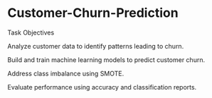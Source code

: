 # Customer-Churn-Prediction
Task Objectives

Analyze customer data to identify patterns leading to churn.

Build and train machine learning models to predict customer churn.

Address class imbalance using SMOTE.

Evaluate performance using accuracy and classification reports.




